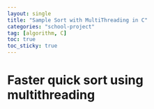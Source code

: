 ```yaml
---
layout: single
title: "Sample Sort with MultiThreading in C"
categories: "school-project"
tag: [algorithm, C]
toc: true
toc_sticky: true
---
```


# Faster quick sort using multithreading